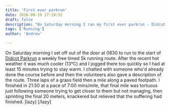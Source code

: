 ```yaml
---
title: 'First ever parkrun'
date: 2016-09-19 17:19:52
draft: false
description: "On Saturday morning I ran my first ever parkrun - Didcot Parkrun. 5k is a fast and painful all out distance, but once complete it sets up the weekend nicely."
tags: ['Running']
author: 'Andrew'

---
```


On Saturday morning I set off out of the door at 0830 to run to the start of [Didcot Parkrun](http://www.parkrun.org.uk/didcot/) a weekly free timed 5k running route. After the recent hot weather it was much cooler (13°C) and I jogged there too quickly so I had at least 15 minutes trying to stay warm. I chatted with someone who'd already done the course before and then the volunteers also gave a description of the route. Three laps of a grass field then a mile along a paved footpath. I finished in 21:50 at a pace of 7:00 mins/mile, that final mile was tortuous just following someone trying to get closer to them but not managing, then sprinting the final 20 meters, knackered but relieved that the suffering had finished. \[lazy\] \[/lazy\]
